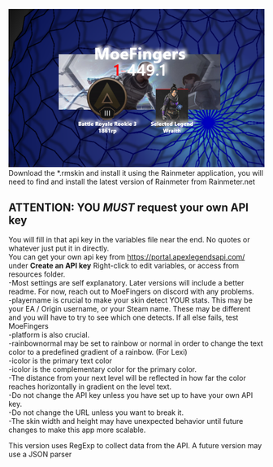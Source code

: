 ![Image](/socialpreview.png) <br>
Download the *.rmskin and install it using the Rainmeter application, you will need to find and install the latest version of Rainmeter from Rainmeter.net <br>
## ATTENTION: YOU ***MUST*** request your own API key <br>
You will fill in that api key in the variables file near the end. No quotes or whatever just put it in directly. <br>
You can get your own api key from  https://portal.apexlegendsapi.com/ under **Create an API key**
Right-click to edit variables, or access from resources folder.<br>
-Most settings are self explanatory. Later versions will include a better readme. For now, reach out to MoeFingers on discord with any problems.<br>
-playername is crucial to make your skin detect YOUR stats. This may be your EA / Origin username, or your Steam name. These may be different and you will have to try to see which one detects. If all else fails, test MoeFingers<br>
-platform is also crucial.<br>
-rainbownormal may be set to rainbow or normal in order to change the text color to a predefined gradient of a rainbow. (For Lexi)<br>
-icolor is the primary text color<br>
-icolor is the complementary color for the primary color.<br>
-The distance from your next level will be reflected in how far the color reaches horizontally in gradient on the level text.<br>
-Do not change the API key unless you have set up to have your own API key.<br>
-Do not change the URL unless you want to break it.<br>
-The skin width and height may have unexpected behavior until future changes to make this app more scalable.<br>

This version uses RegExp to collect data from the API. A future version may use a JSON parser
